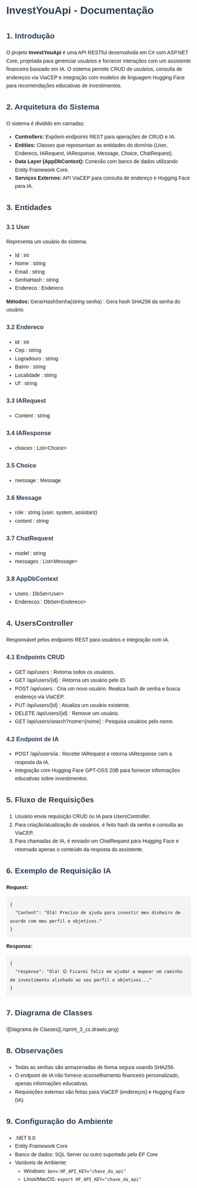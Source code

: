 <!DOCTYPE html>
<html lang="pt-BR">
<head>
<meta charset="UTF-8">
<title>Documentação InvestYouApi</title>
<style>
    body { font-family: Arial, sans-serif; line-height: 1.6; margin: 20px; }
    h1, h2, h3, h4 { color: #2c3e50; }
    pre { background-color: #f4f4f4; padding: 10px; border-radius: 4px; overflow-x: auto; }
    code { font-family: Consolas, monospace; }
    ul { margin-bottom: 10px; }
</style>
</head>
<body>

<h1>InvestYouApi - Documentação</h1>

<h2>1. Introdução</h2>
<p>O projeto <strong>InvestYouApi</strong> é uma API RESTful desenvolvida em C# com ASP.NET Core, projetada para gerenciar usuários e fornecer interações com um assistente financeiro baseado em IA. O sistema permite CRUD de usuários, consulta de endereços via ViaCEP e integração com modelos de linguagem Hugging Face para recomendações educativas de investimentos.</p>

<h2>2. Arquitetura do Sistema</h2>
<p>O sistema é dividido em camadas:</p>
<ul>
    <li><strong>Controllers:</strong> Expõem endpoints REST para operações de CRUD e IA.</li>
    <li><strong>Entities:</strong> Classes que representam as entidades do domínio (User, Endereco, IARequest, IAResponse, Message, Choice, ChatRequest).</li>
    <li><strong>Data Layer (AppDbContext):</strong> Conexão com banco de dados utilizando Entity Framework Core.</li>
    <li><strong>Serviços Externos:</strong> API ViaCEP para consulta de endereço e Hugging Face para IA.</li>
</ul>

<h2>3. Entidades</h2>

<h3>3.1 User</h3>
<p>Representa um usuário do sistema.</p>
<ul>
    <li>Id : int</li>
    <li>Nome : string</li>
    <li>Email : string</li>
    <li>SenhaHash : string</li>
    <li>Endereco : Endereco</li>
</ul>
<p><strong>Métodos:</strong> GerarHashSenha(string senha) : Gera hash SHA256 da senha do usuário.</p>

<h3>3.2 Endereco</h3>
<ul>
    <li>Id : int</li>
    <li>Cep : string</li>
    <li>Logradouro : string</li>
    <li>Bairro : string</li>
    <li>Localidade : string</li>
    <li>Uf : string</li>
</ul>

<h3>3.3 IARequest</h3>
<ul>
    <li>Content : string</li>
</ul>

<h3>3.4 IAResponse</h3>
<ul>
    <li>choices : List&lt;Choice&gt;</li>
</ul>

<h3>3.5 Choice</h3>
<ul>
    <li>message : Message</li>
</ul>

<h3>3.6 Message</h3>
<ul>
    <li>role : string (user, system, assistant)</li>
    <li>content : string</li>
</ul>

<h3>3.7 ChatRequest</h3>
<ul>
    <li>model : string</li>
    <li>messages : List&lt;Message&gt;</li>
</ul>

<h3>3.8 AppDbContext</h3>
<ul>
    <li>Users : DbSet&lt;User&gt;</li>
    <li>Enderecos : DbSet&lt;Endereco&gt;</li>
</ul>

<h2>4. UsersController</h2>
<p>Responsável pelos endpoints REST para usuários e integração com IA.</p>

<h3>4.1 Endpoints CRUD</h3>
<ul>
    <li>GET /api/users : Retorna todos os usuários.</li>
    <li>GET /api/users/{id} : Retorna um usuário pelo ID.</li>
    <li>POST /api/users : Cria um novo usuário. Realiza hash de senha e busca endereço via ViaCEP.</li>
    <li>PUT /api/users/{id} : Atualiza um usuário existente.</li>
    <li>DELETE /api/users/{id} : Remove um usuário.</li>
    <li>GET /api/users/search?nome={nome} : Pesquisa usuários pelo nome.</li>
</ul>

<h3>4.2 Endpoint de IA</h3>
<ul>
    <li>POST /api/users/ia : Recebe IARequest e retorna IAResponse com a resposta da IA.</li>
    <li>Integração com Hugging Face GPT-OSS 20B para fornecer informações educativas sobre investimentos.</li>
</ul>

<h2>5. Fluxo de Requisições</h2>
<ol>
    <li>Usuário envia requisição CRUD ou IA para UsersController.</li>
    <li>Para criação/atualização de usuários, é feito hash da senha e consulta ao ViaCEP.</li>
    <li>Para chamadas de IA, é enviado um ChatRequest para Hugging Face e retornado apenas o conteúdo da resposta do assistente.</li>
</ol>

<h2>6. Exemplo de Requisição IA</h2>

<p><strong>Request:</strong></p>
<pre><code>{
  "Content": "Olá! Preciso de ajuda para investir meu dinheiro de acordo com meu perfil e objetivos."
}</code></pre>

<p><strong>Response:</strong></p>
<pre><code>{
  "response": "Olá! 😊 Ficarei feliz em ajudar a mapear um caminho de investimento alinhado ao seu perfil e objetivos..."
}</code></pre>

<h2>7. Diagrama de Classes</h2>
![Diagrama de Classes](./sprint_3_cs.drawio.png)


<h2>8. Observações</h2>
<ul>
    <li>Todas as senhas são armazenadas de forma segura usando SHA256.</li>
    <li>O endpoint de IA não fornece aconselhamento financeiro personalizado, apenas informações educativas.</li>
    <li>Requisições externas são feitas para ViaCEP (endereços) e Hugging Face (IA).</li>
</ul>

<h2>9. Configuração do Ambiente</h2>
<ul>
    <li>.NET 8.0</li>
    <li>Entity Framework Core</li>
    <li>Banco de dados: SQL Server ou outro suportado pelo EF Core</li>
    <li>Variáveis de Ambiente:
        <ul>
            <li>Windows: <code>$env:HF_API_KEY="chave_da_api"</code></li>
            <li>Linux/MacOS: <code>export HF_API_KEY="chave_da_api"</code></li>
        </ul>
    </li>
</ul>

</body>
</html>
